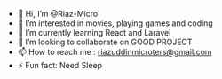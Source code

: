 - 👋 Hi, I’m @Riaz-Micro
- 👀 I’m interested in movies, playing games and coding
- 🌱 I’m currently learning React and Laravel
- 💞️ I’m looking to collaborate on GOOD PROJECT
- 📫 How to reach me : riazuddinmicroters@gmail.com 
- ⚡ Fun fact: Need Sleep

<!---
Riaz-Micro/Riaz-Micro is a ✨ special ✨ repository because its `README.md` (this file) appears on your GitHub profile.
You can click the Preview link to take a look at your changes.
--->
